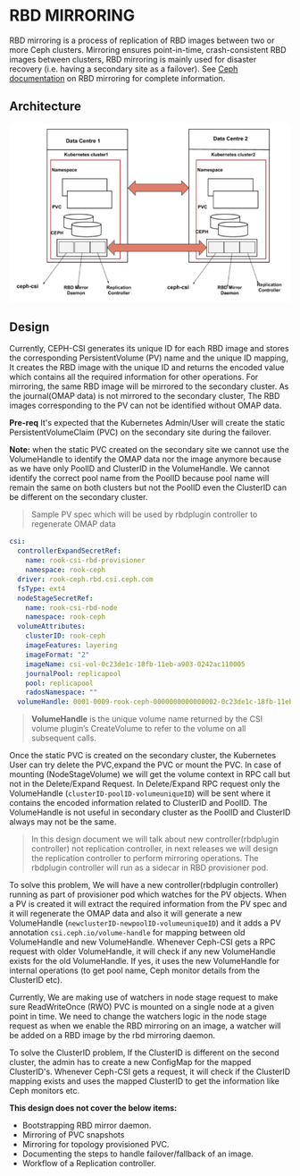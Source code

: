 # RBD MIRRORING

RBD mirroring is a process of replication of RBD images between two or more
Ceph clusters. Mirroring ensures point-in-time, crash-consistent RBD images
between clusters, RBD mirroring is mainly used for disaster recovery (i.e.
having a secondary site as a failover). See [Ceph
documentation](https://docs.ceph.com/en/latest/rbd/rbd-mirroring) on RBD
mirroring for complete information.

## Architecture

![mirror](./images/rbd-mirror.png)

## Design

Currently, CEPH-CSI generates its unique ID for each RBD image and stores the
corresponding PersistentVolume (PV) name and the unique ID mapping, It creates
the RBD image with the unique ID and returns the encoded value which contains
all the required information for other operations. For mirroring, the same RBD
image will be mirrored to the secondary cluster. As the journal(OMAP data) is
not mirrored to the secondary cluster, The RBD images corresponding to the PV
can not be identified without OMAP data.

**Pre-req** It's expected that the Kubernetes Admin/User will create the static
PersistentVolumeClaim (PVC) on the secondary site during the failover.

**Note:** when the static PVC created on the secondary site we cannot use the
VolumeHandle to identify the OMAP data nor the image anymore because as we have
only PoolID and ClusterID in the VolumeHandle. We cannot identify the correct
pool name from the PoolID because pool name will remain the same on both
clusters but not the PoolID even the ClusterID can be different on the
secondary cluster.

> Sample PV spec which will be used by rbdplugin controller to regenerate OMAP
> data

```yaml
csi:
  controllerExpandSecretRef:
    name: rook-csi-rbd-provisioner
    namespace: rook-ceph
  driver: rook-ceph.rbd.csi.ceph.com
  fsType: ext4
  nodeStageSecretRef:
    name: rook-csi-rbd-node
    namespace: rook-ceph
  volumeAttributes:
    clusterID: rook-ceph
    imageFeatures: layering
    imageFormat: "2"
    imageName: csi-vol-0c23de1c-18fb-11eb-a903-0242ac110005
    journalPool: replicapool
    pool: replicapool
    radosNamespace: ""
  volumeHandle: 0001-0009-rook-ceph-0000000000000002-0c23de1c-18fb-11eb-a903-0242ac110005
```

> **VolumeHandle** is the unique volume name returned by the CSI volume plugin’s
CreateVolume to refer to the volume on all subsequent calls.

Once the static PVC is created on the secondary cluster, the Kubernetes User
can try delete the PVC,expand the PVC or mount the PVC. In case of mounting
(NodeStageVolume) we will get the volume context in RPC call but not in the
Delete/Expand Request. In Delete/Expand RPC request only the VolumeHandle
(`clusterID-poolID-volumeuniqueID`) will be sent where it contains the encoded
information related to ClusterID and PoolID. The VolumeHandle is not useful in
secondary cluster as the PoolID and ClusterID always may not be the same.

> In this design document we will talk about new controller(rbdplugin
> controller) not replication controller, in next releases we will design the
> replication controller to perform mirroring operations. The rbdplugin
> controller will run as a sidecar in RBD provisioner pod.

To solve this problem, We will have a new controller(rbdplugin controller)
running as part of provisioner pod which watches for the PV objects. When a PV
is created it will extract the required information from the PV spec and it
will regenerate the OMAP data and also it will generate a new VolumeHandle
(`newclusterID-newpoolID-volumeuniqueID`) and it adds a PV annotation
`csi.ceph.io/volume-handle` for mapping between old VolumeHandle and new
VolumeHandle. Whenever Ceph-CSI gets a RPC request with older VolumeHandle, it
will check if any new VolumeHandle exists for the old VolumeHandle. If yes, it
uses the new VolumeHandle for internal operations (to get pool name, Ceph
monitor details from the ClusterID etc).

Currently, We are making use of watchers in node stage request to make sure
ReadWriteOnce (RWO) PVC is mounted on a single node at a given point in time.
We need to change the watchers logic in the node stage request as when we
enable the RBD mirroring on an image, a watcher will be added on a RBD image by
the rbd mirroring daemon.

To solve the ClusterID problem, If the ClusterID is different on the second
cluster, the admin has to create a new ConfigMap for the mapped ClusterID's.
Whenever Ceph-CSI gets a request, it will check if the ClusterID mapping exists
and uses the mapped ClusterID to get the information like Ceph monitors etc.

**This design does not cover the below items:**

* Bootstrapping RBD mirror daemon.
* Mirroring of PVC snapshots
* Mirroring for topology provisioned PVC.
* Documenting the steps to handle failover/fallback of an image.
* Workflow of a Replication controller.
